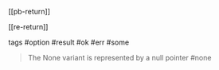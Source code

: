 
[[pb-return]]

[[re-return]]

tags #option #result #ok #err #some 
 
> The None variant is represented by a null pointer
#none 
